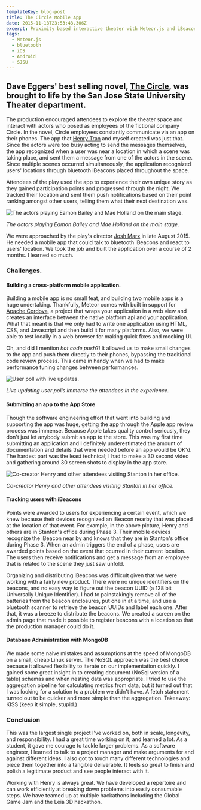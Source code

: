 ```yaml
---
templateKey: blog-post
title: The Circle Mobile App
date: 2015-11-18T23:53:43.306Z
excerpt: Proximity based interactive theater with Meteor.js and iBeacons
tags:
  - Meteor.js
  - bluetooth
  - iOS
  - Android
  - SJSU
---
```

## Dave Eggers' best selling novel, [The Circle](https://en.wikipedia.org/wiki/The_Circle_(Eggers_novel)), was brought to life by the San Jose State University Theater department.

The production encouraged attendees to explore the theater space and interact with actors who posed as employees of the fictional company Circle. In the novel, Circle employees constantly communicate via an app on their phones.  The app that [Henry Tran](http://qwook.github.io/) and myself created was just that.  Since the actors were too busy acting to send the messages themselves, the app recognized when a user was near a location in which a scene was taking place, and sent them a message from one of the actors in the scene.  Since multiple scenes occurred simultaneously, the application recognized users' locations through bluetooth iBeacons placed throughout the space. 

Attendees of the play used the app to experience their own unique story as they gained participation points and progressed through the night. We tracked their location and sent them push notifications based on their point ranking amongst other users, telling them what their next destination was.

![The actors playing Eamon Bailey and Mae Holland on the main stage.](/img/circle1.jpg)

_The actors playing Eamon Bailey and Mae Holland on the main stage._

We were approached by the play's director [Josh Marx](http://j-marx.com/) in late August 2015. He needed a mobile app that could talk to bluetooth iBeacons and react to users' location.  We took the job and built the application over a course of 2 months.  I learned so much.

### Challenges.

#### Building a cross-platform mobile application.

Building a mobile app is no small feat, and building two mobile apps is a huge undertaking. Thankfully,  Meteor comes with built in support for [Apache Cordova](https://cordova.apache.org/), a project that wraps your application in a web view and creates an interface between the native platform api and your application. What that meant is that we only had to write one application using HTML, CSS, and Javascript and then build it for many platforms.  Also, we were able to test locally in a web browser for making quick fixes and mocking UI. 

Oh, and did I mention _hot code push_?!  It allowed us to make small changes to the app and push them directly to their phones, bypassing the traditional code review process.  This came in handy when we had to make performance tuning changes between performances.

![User poll with live updates.](/img/circle3.jpg)

_Live updating user polls immerse the attendees in the experience._

#### Submitting an app to the App Store

Though the software engineering effort that went into building and supporting the app was huge, getting the app through the Apple app review process was immense.  Because Apple takes quality control seriously, they don't just let anybody submit an app to the store.  This was my first time submitting an application and I definitely underestimated the amount of documentation and details that were needed before an app would be OK'd.  The hardest part was the least technical; I had to make a 30 second video and gathering around 30 screen shots to display in the app store.

![Co-creator Henry and other attendees visiting Stanton in her office.](/img/circle4.jpg)

_Co-creator Henry and other attendees visiting Stanton in her office._

#### Tracking users with iBeacons

Points were awarded to users for experiencing a certain event, which we knew because their devices recognized an iBeacon nearby that was placed at the location of that event.  For example, in the above picture, Henry and others are in Stanton's office during Phase 3.  Their mobile devices recognize the iBeacon near by and knows that they are in Stanton's office during Phase 3.  When an admin triggers the end of a phase, users are awarded points based on the event that ocurred in their current location. The users then receive notifications and get a message from an employee that is related to the scene they just saw unfold.

Organizing and distributing iBeacons was difficult given that we were working with a fairly new product.  There were no unique identifiers on the beacons, and no easy way to figure out the beacon UUID (a 128 bit Universally Unique Identifier).  I had to painstakingly remove all of the batteries from the beacon enclosures, put one in at a time, and use a bluetooth scanner to retrieve the beacon UUIDs and label each one.  After that, it was a breeze to distribute the beacons.  We created a screen on the admin page that made it possible to register beacons with a location so that the production manager could do it.

#### Database Administration with MongoDB

We made some naive mistakes and assumptions at the speed of MongoDB on a small, cheap Linux server.  The NoSQL approach was the best choice because it allowed flexibility to iterate on our implementation quickly.  I gained some great insight in to creating document (NoSql version of a table) schemas and when nesting data was appropriate.  I tried to use the aggregation pipeline for calculating metrics from data, but it turned out that I was looking for a solution to a problem we didn't have.  A fetch statement turned out to be quicker and more simple than the aggregation.  Takeaway: KISS (keep it simple, stupid.)

### Conclusion

This was the largest single project I've worked on, both in scale, longevity, and responsibility.  I had a great time working on it, and learned a lot.  As a student, it gave me courage to tackle larger problems.  As a software engineer, I learned to talk to a project manager and make arguments for and against different ideas.  I also got to touch many different technologies and piece them together into a tangible deliverable.  It feels so great to finish and polish a legitimate product and see people interact with it.

Working with Henry is always great.  We have developed a repertoire and can work efficiently at breaking down problems into easily consumable steps.  We have teamed up at multiple hackathons including the Global Game Jam and the Leia 3D hackathon.
